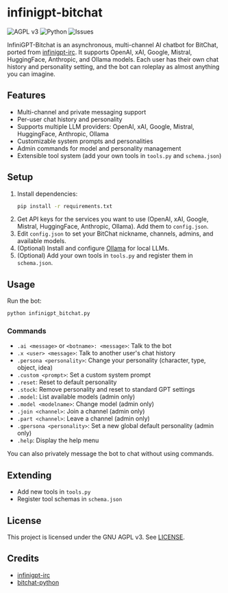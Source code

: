 # infinigpt-bitchat

![AGPL v3](https://img.shields.io/badge/license-AGPL--v3-blue)
![Python](https://img.shields.io/badge/python-3.10%2B-blue)
![Issues](https://img.shields.io/github/issues/h1ddenpr0cess20/bitchat-python)

InfiniGPT-Bitchat is an asynchronous, multi-channel AI chatbot for BitChat, ported from [infinigpt-irc](https://github.com/h1ddenpr0cess20/infinigpt-irc). It supports OpenAI, xAI, Google, Mistral, HuggingFace, Anthropic, and Ollama models. Each user has their own chat history and personality setting, and the bot can roleplay as almost anything you can imagine.

## Features
- Multi-channel and private messaging support
- Per-user chat history and personality
- Supports multiple LLM providers: OpenAI, xAI, Google, Mistral, HuggingFace, Anthropic, Ollama
- Customizable system prompts and personalities
- Admin commands for model and personality management
- Extensible tool system (add your own tools in `tools.py` and `schema.json`)

## Setup
1. Install dependencies:
   ```bash
   pip install -r requirements.txt
   ```
2. Get API keys for the services you want to use (OpenAI, xAI, Google, Mistral, HuggingFace, Anthropic, Ollama). Add them to `config.json`.
3. Edit `config.json` to set your BitChat nickname, channels, admins, and available models.
4. (Optional) Install and configure [Ollama](https://ollama.com/) for local LLMs.
5. (Optional) Add your own tools in `tools.py` and register them in `schema.json`.

## Usage
Run the bot:
```bash
python infinigpt_bitchat.py
```

### Commands
- `.ai <message>` or `<botname>: <message>`: Talk to the bot
- `.x <user> <message>`: Talk to another user's chat history
- `.persona <personality>`: Change your personality (character, type, object, idea)
- `.custom <prompt>`: Set a custom system prompt
- `.reset`: Reset to default personality
- `.stock`: Remove personality and reset to standard GPT settings
- `.model`: List available models (admin only)
- `.model <modelname>`: Change model (admin only)
- `.join <channel>`: Join a channel (admin only)
- `.part <channel>`: Leave a channel (admin only)
- `.gpersona <personality>`: Set a new global default personality (admin only)
- `.help`: Display the help menu

You can also privately message the bot to chat without using commands.

## Extending
- Add new tools in `tools.py`
- Register tool schemas in `schema.json`

## License
This project is licensed under the GNU AGPL v3. See [LICENSE](LICENSE).

## Credits
- [infinigpt-irc](https://github.com/h1ddenpr0cess20/infinigpt-irc)
- [bitchat-python](https://github.com/kaganisildak/bitchat-python)
